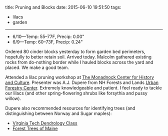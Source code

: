title: Pruning and Blocks
date: 2015-06-10 19:51:50
tags:
  - lilacs
  - garden
---

- 6/10&mdash;Temp: 55&ndash;77F, Precip: 0.00"
- 6/9&mdash;Temp: 60&ndash;73F, Precip: 0.24"

Ordered 80 cinder blocks yesterday to form garden bed perimeters, hopefully to
better retain soil. Arrived today. Malcolm gathered existing rocks from
do-nothing border while I hauled blocks across the yard and placed. We make a
good team.

Attended a lilac pruning workshop at
[The Monadnock Center for History and Culture](http://monadnockcenter.org/).
Presenter was A.J. Dupere from NH Forests and Lands
[Urban Forestry Center](http://www.nhdfl.org/land-conservation/urban-forestry-center/).
Extremely knowledgeable and patient. I feel ready to tackle our lilacs (and
other spring-flowering shrubs like forsythia and pussy willow).

Dupere also recommended resources for identifying trees (and distinguishing
between Norway and Sugar maples):

- [Virginia Tech Dendrology Class](http://dendro.cnre.vt.edu/dendrology/main.htm)
- [Forest Trees of Maine](http://www.maine.gov/dacf/mfs/publications/handbooks_guides/forest_trees/index.html)
